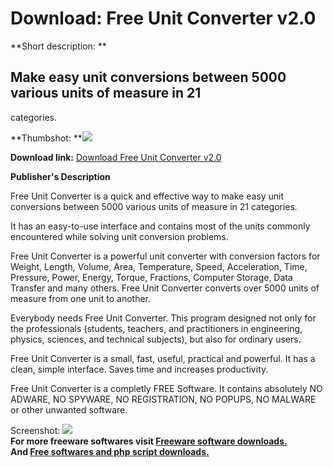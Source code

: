 # Download: Free Unit Converter v2.0

**Short description: **

## Make easy unit conversions between 5000 various units of measure in 21
categories.

  
**Thumbshot: **![](http://www.freewarefiles.com/screenshot/freeunitcnvtr20_md.gif)   
  
**Download link:** [Download Free Unit Converter v2.0](http://freesoftwares.boysofts.com/Free-Unit-Converter-V_program_35453.html)  
  

**Publisher's Description**  
  

Free Unit Converter is a quick and effective way to make easy unit conversions
between 5000 various units of measure in 21 categories.  
  
It has an easy-to-use interface and contains most of the units commonly
encountered while solving unit conversion problems.  
  
Free Unit Converter is a powerful unit converter with conversion factors for
Weight, Length, Volume, Area, Temperature, Speed, Acceleration, Time,
Pressure, Power, Energy, Torque, Fractions, Computer Storage, Data Transfer
and many others. Free Unit Converter converts over 5000 units of measure from
one unit to another.  
  
Everybody needs Free Unit Converter. This program designed not only for the
professionals (students, teachers, and practitioners in engineering, physics,
sciences, and technical subjects), but also for ordinary users.  
  
Free Unit Converter is a small, fast, useful, practical and powerful. It has a
clean, simple interface. Saves time and increases productivity.  
  
Free Unit Converter is a completly FREE Software. It contains absolutely NO
ADWARE, NO SPYWARE, NO REGISTRATION, NO POPUPS, NO MALWARE or other unwanted
software.

  
  
Screenshot: ![](http://www.freewarefiles.com/screenshot/freeunitcnvtr20.gif)  
**For more freeware softwares visit [Freeware software downloads.](http://freesoftwares.boysofts.com/)**   
**And [Free softwares and php script downloads.](http://www.boysofts.com/)**

